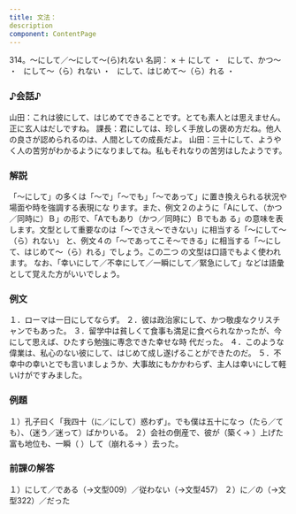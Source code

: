 ```yaml
---
title: 文法：
description
component: ContentPage
---
```



314。～にして／～にして～(ら)れない
名詞： × ＋ にして ・
  にして、かつ～ ・
  にして～（ら）れない ・
  にして、はじめて～（ら）れる ・
### ♪会話♪
山田：これは彼にして、はじめてできることです。とても素人とは思えません。正に玄人はだしですね。 課長：君にしては、珍しく手放しの褒め方だね。他人の良さが認められるのは、人間としての成長だよ。 山田：三十にして、ようやく人の苦労がわかるようになりましてね。私もそれなりの苦労はしたようです。
### 解説
「～にして」の多くは「～で」「～でも」「～であって」に置き換えられる状況や場面や時を強調する表現にな ります。また、例文２のように「Aにして、（かつ／同時に）Ｂ」の形で、「Aでもあり（かつ／同時に）Ｂでもあ る」の意味を表します。文型として重要なのは「～でさえ～できない」に相当する「～にして～（ら）れない」 と、例文４の「～であってこそ～できる」に相当する「～にして、はじめて～（ら）れる」でしょう。この二つ の文型は口語でもよく使われます。
なお、「幸いにして／不幸にして／一瞬にして／緊急にして」などは語彙として覚えた方がいいでしょう。
### 例文
１．ローマは一日にしてならず。
２．彼は政治家にして、かつ敬虔なクリスチャンでもあった。
３．留学中は貧しくて食事も満足に食べられなかったが、今にして思えば、ひたすら勉強に専念できた幸せな時 代だった。
４．このような偉業は、私心のない彼にして、はじめて成し遂げることができたのだ。
５．不幸中の幸いとでも言いましょうか、大事故にもかかわらず、主人は幸いにして軽いけがですみました。
### 例題
１）孔子曰く「我四十（に／にして）惑わず」。でも僕は五十になっ（たら／ても）、（迷う／迷って）ばかりいる。
２）会社の倒産で、彼が（築く→ ）上げた富も地位も、一瞬（ ）して（崩れる→ ）去った。
### 前課の解答
１）にして／である（→文型009）／従わない（→文型457）
２）に／の（→文型322）／だった
